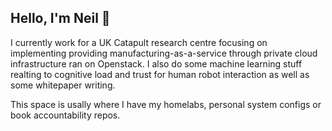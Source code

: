 <h2> Hello, I'm Neil 👋 </h2>

<p> I currently work for a UK Catapult research centre focusing on implementing providing manufacturing-as-a-service through private cloud infrastructure ran on Openstack. I also do some machine learning stuff realting to cognitive load and trust for human robot interaction as well as some whitepaper writing. </p>

<p> This space is usally where I have my homelabs, personal system configs or book accountability repos.</p>
